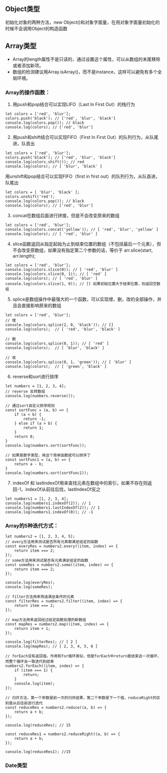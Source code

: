 ## Object类型

初始化对象的两种方法，new Object()和对象字面量，在用对象字面量初始化的时候不会调用Object的构造函数

## Array类型

* Array的length属性不是只读的，通过设置这个属性，可以从数组的末尾移除或者添加新项。
* 数组的检测建议用Array.isArray()，而不是instance，这样可以避免有多个全局环境。

### Array的操作函数：

1. 用push和pop结合可以实现LIFO（Last In First Out）的栈行为


```
let colors = ['red', 'blur'];
colors.push('black'); // ['red', 'blur', 'black']
console.log(colors.pop()); // black
console.log(colors); // ['red', 'blur']
```

2. 用push和shift结合可以实现FIFO（First In First Out）的队列行为，从队尾进，队首出

```
let colors = ['red', 'blur'];
colors.push('black'); // ['red', 'blur', 'black']
console.log(colors.shift()); // red
console.log(colors); // [ 'blur', 'black' ]
```

用unshift和pop结合可以实现FIFO（first in first out）的队列行为，从队首进，队尾出

```
let colors = [ 'blur', 'black' ];
colors.unshift('red');
console.log(colors.pop()); // black
console.log(colors); // ['red', 'blur']
```


3. concat在数组后面进行拼接，但是不会改变原来的数组

```
let colors = ['red', 'blur'];
console.log(colors.concat('yellow')); // [ 'red', 'blur', 'yellow' ]
console.log(colors); // [ 'red', 'blur' ]
```

4. slice函数返回从指定起始为止到结束位置的数组（不包括最后一个元素），但不会改变原数组，如果没有指定第二个参数的话，等价于 arr.slice(start, arr.length);

```
let colors = ['red', 'blur'];
console.log(colors.slice(0)); // [ 'red', 'blur' ]
console.log(colors.slice(0, 1)); // [ 'red' ]
console.log(colors); // [ 'red', 'blur' ]
console.log(colors.slice(1, 0)); // [] 如果初始位置大于结束位置，则返回空数组
```

5. splice是数组操作中最强大的一个函数，可以实现增，删，改的全部操作，并且会直接影响原来的数组


```
let colors = ['red', 'blur'];
// 增
console.log(colors.splice(2, 0, 'black')); // []
console.log(colors);  // [ 'red', 'blur', 'black' ]

// 删
console.log(colors.splice(0, 1)); // [ 'red' ]
console.log(colors);  // [ 'blur', 'black' ]

// 改
console.log(colors.splice(0, 1, 'green')); // [ 'blur' ]
console.log(colors);  // [ 'green', 'black' ]
```

6. reverse和sort进行排序


```
let numbers = [1, 2, 3, 4];
// reverse 反转数组
console.log(numbers.reverse());

// 通过sort自定义排序规则
const sortFunc = (a, b) => {
    if (a < b) {
        return -1;
    } else if (a > b) {
        return 1;
    }
    return 0;
}
console.log(numbers.sort(sortFunc));

// 如果是数字类型，用这个简单函数就可以排序了
const sortFunc1 = (a, b) => {
    return a - b;
}
console.log(numbers.sort(sortFunc1));
```

7. indexOf 和 lastIndexOf用来查找元素在数组中的索引，如果不存在则返回-1，indexOf从前往后找，lastIndexOf反之

```
let numbers1 = [1, 2, 3, 4];
console.log(numbers1.indexOf(2)); // 1
console.log(numbers1.lastIndexOf(2)); // 1
console.log(numbers1.indexOf(0)); // -1
```

### Array的5种迭代方式：


```
let numbers2 = [1, 2, 3, 4, 5];
// every方法用来测试是否所有元素都满足给定的函数
const everyRes = numbers2.every((item, index) => {
    return item === 2;
});
// some方法用来测试是否有元素满足给定的函数
const someRes = numbers2.some((item, index) => {
    return item === 2;
});

console.log(everyRes);
console.log(someRes);

// filter方法用来筛选满足条件的元素
const filterRes = numbers2.filter((item, index) => {
    return item === 2;
});

// map方法用来返回经过给定函数处理的新数组
const mapRes = numbers2.map((item, index) => {
    return item + 1;
});

console.log(filterRes); // [ 2 ]
console.log(mapRes); // [ 2, 3, 4, 5, 6 ]

// forEach没有返回值，作用和for循环类似，但是forEach中return是结束这一次循环，而整个循环会一致迭代到结束
numbers2.forEach((item, index) => {
    if (item === 1) {
        return;
    }
    console.log(item);
});

// 归并方法，第一个参数是前一次的归并结果，第二个参数是下一个值，reduceRight的区别是从后往前进行迭代
const reduceRes = numbers2.reduce((a, b) => {
    return a + b;
});

console.log(reduceRes); // 15

const reduceRes1 = numbers2.reduceRight((a, b) => {
    return a + b;
});

console.log(reduceRes1); //15
```

### Date类型

